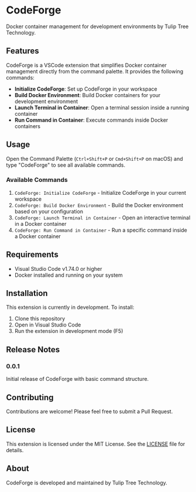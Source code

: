 # CodeForge

Docker container management for development environments by Tulip Tree Technology.

## Features

CodeForge is a VSCode extension that simplifies Docker container management directly from the command palette. It provides the following commands:

- **Initialize CodeForge**: Set up CodeForge in your workspace
- **Build Docker Environment**: Build Docker containers for your development environment
- **Launch Terminal in Container**: Open a terminal session inside a running container
- **Run Command in Container**: Execute commands inside Docker containers

## Usage

Open the Command Palette (`Ctrl+Shift+P` or `Cmd+Shift+P` on macOS) and type "CodeForge" to see all available commands.

### Available Commands

1. `CodeForge: Initialize CodeForge` - Initialize CodeForge in your current workspace
2. `CodeForge: Build Docker Environment` - Build the Docker environment based on your configuration
3. `CodeForge: Launch Terminal in Container` - Open an interactive terminal in a Docker container
4. `CodeForge: Run Command in Container` - Run a specific command inside a Docker container

## Requirements

- Visual Studio Code v1.74.0 or higher
- Docker installed and running on your system

## Installation

This extension is currently in development. To install:

1. Clone this repository
2. Open in Visual Studio Code
3. Run the extension in development mode (F5)

## Release Notes

### 0.0.1

Initial release of CodeForge with basic command structure.

## Contributing

Contributions are welcome! Please feel free to submit a Pull Request.

## License

This extension is licensed under the MIT License. See the [LICENSE](LICENSE) file for details.

## About

CodeForge is developed and maintained by Tulip Tree Technology.

